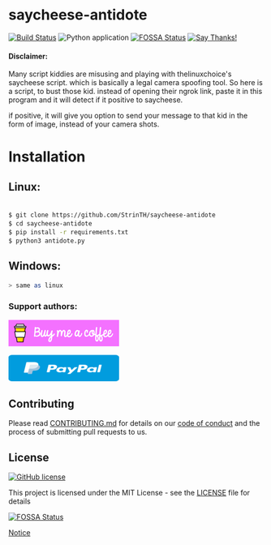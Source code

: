 # saycheese-antidote

[![Build Status](https://travis-ci.com/0x0is1/saycheese-antidote.svg?branch=master)](https://travis-ci.com/StrinTH/saycheese-antidote) 
![Python application](https://github.com/StrinTH/saycheese-antidote/workflows/Python%20application/badge.svg)
[![FOSSA Status](https://app.fossa.com/api/projects/git%2Bgithub.com%2FStrinTH%2Fsaycheese-antidote.svg?type=shield)](https://app.fossa.com/projects/git%2Bgithub.com%2FStrinTH%2Fsaycheese-antidote?ref=badge_shield)
[![Say Thanks!](https://img.shields.io/badge/Say%20Thanks-!-1EAEDB.svg)](https://saythanks.io/to/0x0is1off@gmail.com)

#### Disclaimer:

Many script kiddies are misusing and playing with thelinuxchoice's saycheese script.
which is basically a legal camera spoofing tool. So here is a script, to bust those kid.
instead of opening their ngrok link, paste it in this program and it will detect if it positive to saycheese.

if positive, it will give you option to send your message to that kid in the form of image, instead of your camera shots.


# Installation
## Linux:

```sh

$ git clone https://github.com/StrinTH/saycheese-antidote
$ cd saycheese-antidote
$ pip install -r requirements.txt
$ python3 antidote.py

```
## Windows:

```sh
> same as linux
```

### **Support authors**:

[![Donate](./assets/default-pink.png)](https://www.buymeacoffee.com/6dciIwk)

[![Donate](./assets/-460.png)](https://paypal.me/0x0is1?locale.x=en_GB)


## Contributing

Please read [CONTRIBUTING.md](CONTRIBUTING.md) for details on our [code of conduct](CODE_OF_CONDUCT.md) and the process of submitting pull requests to us.

## License 
[![GitHub license](https://img.shields.io/github/license/StrinTH/ScrapChat)](https://github.com/StrinTH/saycheese-antidote/blob/master/LICENSE)

This project is licensed under the MIT License - see the [LICENSE](LICENSE) file for details

[![FOSSA Status](https://app.fossa.io/api/projects/git%2Bgithub.com%2FStrinTH%2Fsaycheese-antidote.svg?type=large)](https://app.fossa.io/projects/git%2Bgithub.com%2FStrinTH%2Fsaycheese-antidote?ref=badge_large)

<a href="NOTICE.md">Notice</a>

